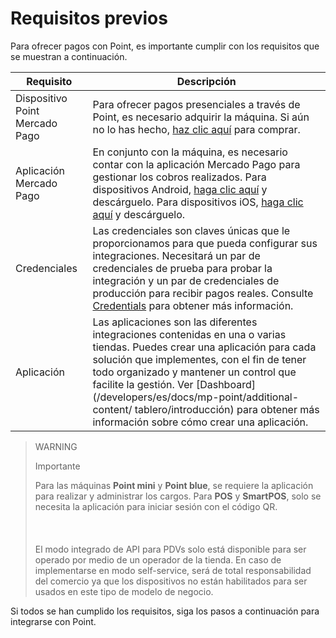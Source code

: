 # Requisitos previos

Para ofrecer pagos con Point, es importante cumplir con los requisitos que se muestran a continuación.

| Requisito | Descripción |
| --- | --- |
| Dispositivo Point Mercado Pago | Para ofrecer pagos presenciales a través de Point, es necesario adquirir la máquina. Si aún no lo has hecho, [haz clic aquí](https://www.mercadopago.com/point) para comprar. |
| Aplicación Mercado Pago | En conjunto con la máquina, es necesario contar con la aplicación Mercado Pago para gestionar los cobros realizados. Para dispositivos Android, [haga clic aquí](https://play.google.com/store/apps/details?id=com.mercadopago.wallet&hl=es_419) y descárguelo. Para dispositivos iOS, [haga clic aquí](https://apps.apple.com/ar/app/mercado-pago/id925436649) y descárguelo. |
| Credenciales | Las credenciales son claves únicas que le proporcionamos para que pueda configurar sus integraciones. Necesitará un par de credenciales de prueba para probar la integración y un par de credenciales de producción para recibir pagos reales. Consulte [Credentials](/developers/es/docs/mp-point/additional-content/credentials) para obtener más información. |
| Aplicación | Las aplicaciones son las diferentes integraciones contenidas en una o varias tiendas. Puedes crear una aplicación para cada solución que implementes, con el fin de tener todo organizado y mantener un control que facilite la gestión. Ver [Dashboard](/developers/es/docs/mp-point/additional-content/ tablero/introducción) para obtener más información sobre cómo crear una aplicación. |

> WARNING
>
> Importante
>
> Para las máquinas **Point mini** y **Point blue**, se requiere la aplicación para realizar y administrar los cargos. Para **POS** y **SmartPOS**, solo se necesita la aplicación para iniciar sesión con el código QR. <br/></br>
> <br/></br>
> El modo integrado de API para PDVs solo está disponible para ser operado por medio de un operador de la tienda. En caso de implementarse en modo self-service, será de total responsabilidad del comercio ya que los dispositivos no están habilitados para ser usados en este tipo de modelo de negocio.

Si todos se han cumplido los requisitos, siga los pasos a continuación para integrarse con Point.